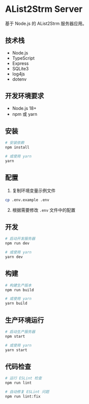# AList2Strm Server

基于 Node.js 的 AList2Strm 服务器应用。

## 技术栈

- Node.js
- TypeScript
- Express
- SQLite3
- log4js
- dotenv

## 开发环境要求

- Node.js 18+
- npm 或 yarn

## 安装

```bash
# 安装依赖
npm install

# 或使用 yarn
yarn
```

## 配置

1. 复制环境变量示例文件
```bash
cp .env.example .env
```

2. 根据需要修改 `.env` 文件中的配置

## 开发

```bash
# 启动开发服务器
npm run dev

# 或使用 yarn
yarn dev
```

## 构建

```bash
# 构建生产版本
npm run build

# 或使用 yarn
yarn build
```

## 生产环境运行

```bash
# 启动生产服务器
npm start

# 或使用 yarn
yarn start
```

## 代码检查

```bash
# 运行 ESLint 检查
npm run lint

# 自动修复 ESLint 问题
npm run lint:fix
``` 